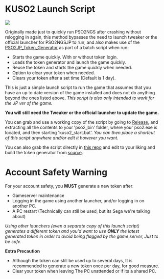 # KUSO2 Launch Script
![](https://cdn.discordapp.com/attachments/865992934612664340/1063578429271842826/image.png)

Originally made just to quickly run PSO2NGS after crashing without relogging in again, this method bypasses the need to launch tweaker or the official launcher for PSO2NGSJP to run, and also makes use of the [PSO2JP_Token_Generator](https://github.com/Cronoboxxy/PSO2JP_Token_Generator) as part of a batch script when run:
 - Starts the game quickly. With or without token login.
 - Loads the token generator and launch the game quickly.
 - Reuse the token and starts the game quickly when needed.
 - Option to clear your token when needed.
 - Clears your token after a set time (Default is 1 day).

This is just a simple launch script to run the game that assumes that you have an up to date version of the game installed and does not do anything beyond the ones listed above. *This script is also only intended to work for the JP ver of the game.*

**You will still need the Tweaker or the official launcher to update the game.**

You can grab and use a working copy of the script by going to [Release](https://github.com/Cronoboxxy/KUSO2_Launch_Script/releases),
and extracting all the contents to your 'pso2_bin' folder, where your pso2.exe is located, and then starting 'kuso2_start.bat'. *You can then place a shortcut of this script anywhere and/or edit it however you want.*

You can also grab the script directly in [this repo](https://github.com/Cronoboxxy/KUSO2_Launch_Script/tree/main/ks2_bin) and edit to your liking and build the token generator from [source](https://github.com/Cronoboxxy/PSO2JP_Token_Generator).

# Account Safety Warning
For your account safety, you **MUST** generate a new token after:
 - Gameserver maintenance
 - Logging in the game using another launcher, and/or logging in on another PC.
  - A PC restart (Technically can still be used, but its Sega we're talking about)

*Using other launchers (even a separate copy of this launch script) generates a different token and you'd want to use **ONLY** the latest generated token in order to avoid being flagged by the game server, Just to be safe.*

**Extra Precaution**
 - Although the token can still be used up to several days, It is recommended to generate a new token once per day, for good measure.
 - Clear your token when leaving The PC unattended or if its a shared PC.
